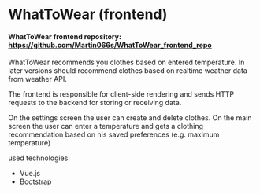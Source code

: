 # WhatToWear (frontend)

#### WhatToWear frontend repository: https://github.com/Martin066s/WhatToWear_frontend_repo

WhatToWear recommends you clothes based on entered temperature. In later versions should recommend clothes based on realtime weather data from weather API.

The frontend is responsible for client-side rendering and sends HTTP requests to the backend for storing or receiving data. 

On the settings screen the user can create and delete clothes. On the main screen the user can enter a temperature and gets a clothing recommendation based on his saved preferences (e.g. maximum temperature)

used technologies:
- Vue.js
- Bootstrap
